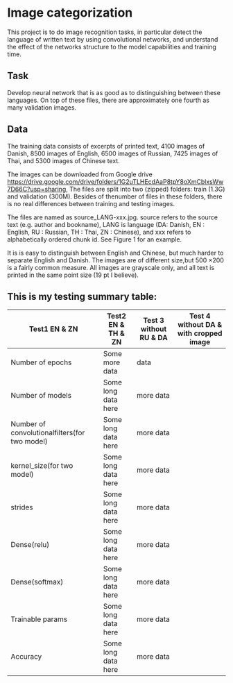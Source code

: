 # Image categorization

This project is to do image recognition tasks, in particular detect the language of written text by using convolutional networks, and understand the effect of the networks structure to the model capabilities and training time.

## Task 
Develop neural network that is as good as to distinguishing between these languages. On top of these files, there are approximately one fourth as many validation images. 

## Data
The training data consists of excerpts of printed text, 4100 images of Danish, 8500 images of English, 6500 images of Russian, 7425 images of Thai, and 5300 images of Chinese text. 

The images can be downloaded from Google drive https://drive.google.com/drive/folders/1G2uTLHEcdAaP8tpY8oXmCblxsWw7D66C?usp=sharing, The files are split into two (zipped) folders: train (1.3G) and validation (300M). Besides of thenumber of files in these folders, there is no real differences between training and testing images.

The files are named as source_LANG-xxx.jpg. source refers to the source text (e.g. author and bookname), LANG is language (DA: Danish, EN : English, RU : Russian, TH : Thai, ZN : Chinese), and xxx refers to alphabetically ordered chunk id. See Figure 1 for an example. 

It is is easy to distinguish between English and Chinese, but much harder to separate English and Danish. 
The images are of different size,but 500 ×200 is a fairly common measure. All images are grayscale only, and all text is printed in the same point size (19 pt I believe).

## This is my testing summary table:
| Test1 EN & ZN    | Test2 EN & TH & ZN  | Test 3 without RU & DA | Test 4 without DA & with cropped image
| -----------------| ------------------- | ---------------------  | -------------------------------------- |
| Number of epochs | Some more data      | data                   |                                        |
| Number of models            | Some long data here | more data              | 
| Number of convolutionalfilters(for two model)| Some long data here | more data              | 
| kernel_size(for two model) | Some long data here | more data              | 
| strides           | Some long data here | more data              | 
| Dense(relu)           | Some long data here | more data              | 
| Dense(softmax)           | Some long data here | more data              | 
| Trainable params            | Some long data here | more data              | 
| Accuracy           | Some long data here | more data              | 
